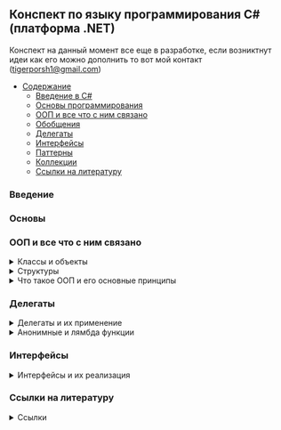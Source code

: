 ## Конспект по языку программирования C# (платформа .NET)
Конспект на данный момент все еще в разработке, если возниктнут идеи как его можно дополнить то вот мой контакт (tigerporsh1@gmail.com)
- [Содержание](#содержание)
  - [Введение в C#](#введение-в-c)
  - [Основы программирования](#основы-программирования)
  - [ООП и все что с ним связано](#ооп-и-все-что-с-ним-связано)
  - [Обобщения](#обобщения)
  - [Делегаты](#делегаты)
  - [Интерфейсы](#интерфейсы)
  - [Паттерны](#паттерны)
  - [Коллекции](#коллекции)
  - [Ссылки на литературу](#cсылки-на-литературу)

### Введение

### Основы

### ООП и все что с ним связано
<details><summary>Классы и объекты</summary>
Описанием объекта является класс, а объект представляет экземпляр этого класса. Можно еще провести следующую аналогию. У нас у всех есть некоторое представление о человеке, у которого есть имя, возраст, какие-то другие характеристики. То есть некоторый шаблон - этот шаблон можно назвать классом. Конкретное воплощение этого шаблона может отличаться, например, одни люди имеют одно имя, другие - другое имя. И реально существующий человек (фактически экземпляр данного класса) будет представлять объект этого класса.

```csharp
class название_класса
{
    // содержимое класса
}
```
- Поля и методы в классе
```csharp
class Person 
{
    public string name = "Undefined";   // Поле для имени
    public int age;                     // Поле для возвраста
 
    public void Print() // Метод
    {
        Console.WriteLine($"Имя: {name}  Возраст: {age}");
    }
}
```
- Конструкторы
В классе можно реализовать конструкторы котогрые при создании экземпляра класса будут производить какие-нибудь действия.
```csharp
class Person {
    public string name;
    public int age;
    public Person() {
        Console.WriteLine("Создание объекта Person");
        name = "Tom";
        age = 37;
    }
}
```

Так же существуют конструкторы по умолчанию, это такие конструкторы который не принимает никаких параметров.
```csharp
Person tom = new Person();  // создание объекта класса Person
 
// определение класса Person
class Person 
{
    public string name = "Undefined";
    public int age;
 
    public void Print()
    {
        Console.WriteLine($"Имя: {name}  Возраст: {age}");
    }
}
```

- Создание объекта(экземпляра) класса
```csharp
new конструктор_класса(параметры_конструктора);
```

- Обращение к функционалу
```csharp
экземпляр_класса.поле_класса
экземпляр_класса.метод_класса(параметры_метода)
```
```csharp
Person tom = new Person();  // создание объекта класса Person
 
// Получаем значение полей в переменные
string personName = tom.name;
int personAge = tom.age;
Console.WriteLine($"Имя: {personName}  Возраст {personAge}");   // Имя: Undefined  Возраст: 0
 
// устанавливаем новые значения полей
tom.name = "Tom";
tom.age = 37;
 
// обращаемся к методу Print
tom.Print();    // Имя: Tom  Возраст: 37
 
class Person 
{
    public string name = "Undefined";
    public int age;
 
    public void Print()
    {
        Console.WriteLine($"Имя: {name}  Возраст: {age}");
    }
}
```
</details>

<details><summary>Структуры</summary>
Такие типы как например int, double и т.д., по сути являются структурами. Для определения структуры применяется ключевое слово struct  
  
```csharp
struct имя_структуры
{
    // элементы структуры
}
```
  
В структуре как и в классах есть возможность хранить поля, определять методы и т.д.
```csharp
struct Person
{
    public string name;
    public int age;
    public void Print()
    {
        Console.WriteLine($"Имя: {name}  Возраст: {age}");
    }
}
```
Самый важный вопрос **в чем отличие структуры от класса**:
- Структуры являются типом значений и хранятся в стеке, в то время как классы являются ссылочным типом и ссылка на кучу в котогрой хранится класс находится в стеке.
- Структуры не могут наследоваться,т.к. не являются ссылочным типом, в отличии от классов у которых есть возможность наследования.
</details>


<details><summary>Что такое ООП и его основные принципы</summary>

**ООП** — это модель программирования, основными концепциями которой являются понятия объекта и класса. ООП даёт возможность создавать программы, ориентированные на объекты и их взаимодействие между собой, что делает код более организованным, гибким и лёгким в поддержке и модификации.

#### Основные принципы ООП:
1. **Инкапсуляция**  
   Это процесс сокрытия внутренней реализации объекта и предоставления доступа к его данным только через определённые методы или свойства.

Пример:
```csharp
public class Person
{
    private string name;
    public string Name
    {
        get { return name; }
        set { if (!string.IsNullOrEmpty(value)) name = value; }
    }
    private int age;
    public int Age
    {
        get { return age; }
        private set { if (value > 0) age = value; }
    }
    public Person(string name, int age)
    {
        Name = name;
        Age = age;
    }
    public void CelebrateBirthday()
    {
        Age++;
    }
}
```

2. **Наследование**  
   Это механизм, позволяющий создавать новые классы на основе уже существующих. Т.е. новый класс (наследник) может наследовать свойства и методы родительского класса, а также добавлять.

Пример:
```csharp
class Person
{
    public string Name { get; set;}
    public Person(string name)
    {
        Name = name;
    }
    public void Print()
    {
        Console.WriteLine(Name);
    }
}
 
class Employee : Person
{
    public string Company { get; set; }
    public Employee(string name, string company)
        : base(name)
    {
        Company = company;
    }
}
```
Но есть свои ограничения, а именно:  
- Классы множественное наследование, класс может наследоваться только от одного класса.
- При создании производного класса надо учитывать тип доступа к базовому классу - тип доступа к производному классу должен быть таким же, как и у базового класса, или более строгим. То есть, если базовый класс у нас имеет тип доступа internal, то производный класс может иметь тип доступа internal или private, но не public. Однако следует также учитывать, что если базовый и производный класс находятся в разных сборках (проектах), то в этом случае производый класс может наследовать только от класса, который имеет модификатор public.
- Если класс объявлен с модификатором sealed, то от этого класса нельзя наследовать и создавать производные классы.  

3. **Полиморфизм**  
   Это возможность одного метода или оператора иметь несколько форм или реализаций, в зависимости от типа объекта. Таким образом, разные объекты могут использовать одинаковые методы или свойства, но при этом они будут использоваться по-разному.

Пример:
```csharp
// Базовый класс
public class Animal
{
    // Виртуальный метод, который может быть переопределён
    public virtual void Speak()
    {
        Console.WriteLine("Animal makes a sound.");
    }

    // Невиртуальный метод - нельзя переопределить
    public void Eat()
    {
        Console.WriteLine("Animal is eating.");
    }
}

// Производный класс Dog
public class Dog : Animal
{
    // Переопределение виртуального метода
    public override void Speak()
    {
        Console.WriteLine("Dog barks.");
    }
}

// Производный класс Cat
public class Cat : Animal
{
    // Переопределение виртуального метода
    public override void Speak()
    {
        Console.WriteLine("Cat meows.");
    }
}

// Интерфейс
public interface IAnimalActions
{
    void Sleep(); // Метод интерфейса
}

// Производный класс Bird, реализующий интерфейс
public class Bird : Animal, IAnimalActions
{
    public override void Speak()
    {
        Console.WriteLine("Bird chirps.");
    }

    // Реализация метода интерфейса
    public void Sleep()
    {
        Console.WriteLine("Bird is sleeping.");
    }
}
```
4. **Астракция**  
   Это способ выделения общей сущности из множества конкретных объектов. Абстракция позволяет сконцентрироваться на существенных характеристиках объекта, а не на его деталях реализации. Через абстракцию создаются интерфейсы, которые могут быть использованы для обращения к различным объектам.
</details>

### Делегаты

<details><summary>Делегаты и их применение</summary>
Делегаты представляют такие объекты, которые указывают на методы. То есть делегаты - это указатели на методы и с помощью делегатов мы можем вызвать данные методы.

- Инициализация делегата
```csharp
Message mes;            // 2. Создаем переменную делегата
mes = Hello;            // 3. Присваиваем этой переменной адрес метода
mes();                  // 4. Вызываем метод
 
void Hello() => Console.WriteLine("Hello METANIT.COM");
 
delegate void Message(); // 1. Объявляем делегат
```
При этом делегаты необязательно могут указывать только на методы, которые определены в том же классе, где определена переменная делегата. Это могут быть также методы из других классов и структур.
```csharp
Message message1 = Welcome.Print;
Message message2 = new Hello().Display;
 
message1(); // Welcome
message2(); // Привет
 
delegate void Message();
 
class Welcome
{
    public static void Print() => Console.WriteLine("Welcome");
}
class Hello
{
    public void Display() => Console.WriteLine("Привет");
}
```
Рассмотрим определение и применение делегата, который принимает параметры и возвращает результат.
```csharp
Operation operation = Add;      // делегат указывает на метод Add
int result = operation(4, 5);   // фактически Add(4, 5)
Console.WriteLine(result);      // 9
     
operation = Multiply;           // теперь делегат указывает на метод Multiply
result = operation(4, 5);       // фактически Multiply(4, 5)
Console.WriteLine(result);      // 20
 
int Add(int x, int y) => x + y;
 
int Multiply(int x, int y) => x * y;
 
delegate int Operation(int x, int y);
```
Важное замечение, мы не можем присоить (добавить) ссылку на метод если у метода сиогнатура отличная от сигнатуры делегата.
```csharp
delegate void SomeDel(int a, double b); // существует такой делегат
void SomeMethod1(int g, double n) { } // пускай у нас есть такой метод
SomeDel gooddel = SomeMethod1; // в данном случае сигнатура метода и делегата одинаковые
// остальные же методы не соответсвуют сигнатуре 
double SomeMethod2(int g, double n) { return g + n; }
void SomeMethod3(double n, int g) { }
void SomeMethod4(ref int g, double n) { }
void SomeMethod5(out int g, double n) { g = 6; }

```
- Добавление ссылки и удаление ссылкина метод
Добавление ссылки на метод происходит при помощи операции "+=".
```csharp
Message message = Hello;
message += HowAreYou;  // теперь message указывает на два метода
message();              // вызываются оба метода - Hello и HowAreYou
 
void Hello() => Console.WriteLine("Hello");
void HowAreYou() => Console.WriteLine("How are you?");
 
delegate void Message();
```
Удаление ссылки на метод происходит при помощи операции "-=".
При удалении следует учитывать, что если делегат содержит несколько ссылок на один и тот же метод, то операция -= начинает поиск с конца списка вызова делегата и удаляет только первое найденное вхождение.
```csharp
Message? message = Hello; 
message += HowAreYou;
message();  // вызываются все методы из message
message -= HowAreYou;   // удаляем метод HowAreYou
if (message != null) message(); // вызывается метод Hello
```
Важно учесть что список вызовов делегата может быть пустым, в таком случает ему присваивается значение null. Поэтому при вызове делегата лучше сего использовать .Invoke, т.к. он не вызовит исключение, как, например, в следующем случае.

Вызов делегата без использования Invoke
```csharp
Message? mes;
//mes();        // ! Ошибка: делегат равен null
 
Operation? op = Add;
op -= Add;      // делегат op пуст
int n = op(3, 4);       // !Ошибка: делегат равен null
```

Вызов делегата с использованием Invoke
```csharp
Message? mes = null;
mes?.Invoke();        // ошибки нет, делегат просто не вызывается
 
Operation? op = Add;
op -= Add;          // делегат op пуст
int? n = op?.Invoke(3, 4);   // ошибки нет, делегат просто не вызывается, а n = null
```
- Обобщенные делегаты
```csharp
Operation<decimal, int> squareOperation = Square; // в данном случае у нас на выход подается переменная типа decimal, а на вход int
decimal result1 = squareOperation(5); // вызов делегата
Console.WriteLine(result1);  // 25
 
Operation<int, int> doubleOperation = Double; // в данном случае у нас на выход подается переменная типа int, а на вход int
int result2 = doubleOperation(5);
Console.WriteLine(result2);  // 10
 
decimal Square(int n) => n * n;
int Double(int n) => n + n;
 
delegate T Operation<T, K>(K val); // инициализация обощенного делегата который полуает переменную какого-то типа K и возвращает переменную  какого-то типа T 
```
- Использование делегатов в качестве параметров в методах (функциях)
```csharp
DoOperation(5, 4, Add);         // 9
DoOperation(5, 4, Subtract);    // 1
DoOperation(5, 4, Multiply);    // 20
 
void DoOperation(int a, int b, Operation op)
{
    Console.WriteLine(op(a,b));
}
int Add(int x, int y) => x + y;
int Subtract(int x, int y) => x - y;
int Multiply(int x, int y) => x * y;
 
delegate int Operation(int x, int y);
```
Бывают и такие случаи когда нам небходимо возвращать в качестве результата ссылку на метод как в примере ниже.
```csharp
Operation operation = SelectOperation(OperationType.Add);
Console.WriteLine(operation(10, 4));    // 14
 
operation = SelectOperation(OperationType.Subtract);
Console.WriteLine(operation(10, 4));    // 6
 
operation = SelectOperation(OperationType.Multiply);
Console.WriteLine(operation(10, 4));    // 40
 
Operation SelectOperation(OperationType opType)
{
    switch (opType)
    {
        case OperationType.Add: return Add;
        case OperationType.Subtract: return Subtract;
        default: return Multiply;
    }
}
 
int Add(int x, int y) => x + y;
int Subtract(int x, int y) => x - y;
int Multiply(int x, int y) => x * y;
 
enum OperationType
{
    Add, Subtract, Multiply
}
delegate int Operation(int x, int y);
```
</details>

<details><summary>Анонимные и лямбда функции</summary>

1. **Анонимные функции**
  
  С делегатами тесно связаны анонимные методы. Анонимные методы используются для создания экземпляров делегатов.
  
```csharp
MessageHandler handler = delegate (string mes) // анонимная функция
{
    Console.WriteLine(mes); // инструкции
};
handler("hello world!");
 
delegate void MessageHandler(string message); // инициализация делегата
```
Другой пример анонимных методов - передача в качестве аргумента для параметра, который представляет делегат:
```csharp
ShowMessage("hello!", delegate (string mes)
{
    Console.WriteLine(mes);
});
 
static void ShowMessage(string message, MessageHandler handler)
{
    handler(message);
}
 
delegate void MessageHandler(string message);
```
Если анонимный метод использует параметры, то они должны соответствовать параметрам делегата. Если для анонимного метода не требуется параметров, то скобки с параметрами опускаются. При этом даже если делегат принимает несколько параметров, то в анонимном методе можно вовсе опустить параметры. Но лучше так не делать так ка читаемость кода из-за этого падает.
```csharp
MessageHandler handler = delegate
{
    Console.WriteLine("анонимный метод");
};
handler("hello world!");    // анонимный метод
 
delegate void MessageHandler(string message);
```
2. **Лямбда функции**
Экземпляр делегата так же можно инициализировать при помощи лямбда-выражений. Лямбда-выражения представляют собой упрощенную запись анонимных методов, которые  позволяют создать емкие лаконичные методы. 

Синтаксис лямбда выражений выглядит следующим образом
```csharp
(список_параметров) => выражение // '=>' - это и есть лямбда )))
```
- Лямбда-выражения без параметров
В ниже приведенном примере представленна лямбда-функция которая ничего не принимает и просто выводит слово "Hello" в консоль
```csharp
Message hello = () => Console.WriteLine("Hello");
hello();       // Hello
hello();       // Hello
hello();       // Hello
 
delegate void Message();
```
В случае если лямбда-выражению необходимо выполнить несколько операций, то эти операции помещаются в фигурные скобочки.
```csharp
Message hello = () =>
{
    Console.Write("Hello ");
    Console.WriteLine("World");
};
hello();
```
- Лямбда-выражения которые на вход принимают пармаетры
```csharp
Operation sum = (x, y) => Console.WriteLine($"{x} + {y} = {x + y}");
sum(1, 2);       // 1 + 2 = 3
sum(22, 14);    // 22 + 14 = 36
 
delegate void Operation(int x, int y);
```
В случае если мы применяем неявную типизацию (т.е. инициализируем нашу переменную делегата через var), обязательно надо указать тип параметров.

Неправильный вариант записи.
```csharp
var sum = (x, y) => Console.WriteLine($"{x} + {y} = {x + y}");   // ! Ошибка
```
Правильный вариант записи.
```csharp
var sum = (int x, int y) => Console.WriteLine($"{x} + {y} = {x + y}");
sum(1, 2);       // 1 + 2 = 3
sum(22, 14);    // 22 + 14 = 36
```
Так же лямбда-выражение может быть передана в качестве параметра метода
```csharp
int[] integers = { 1, 2, 3, 4, 5, 6, 7, 8, 9 };
 
// найдем сумму чисел больше 5
int result1 = Sum(integers, x => x > 5);
Console.WriteLine(result1); // 30
 
// найдем сумму четных чисел
int result2 = Sum(integers, x => x % 2 == 0);
Console.WriteLine(result2);  //20
 
int Sum(int[] numbers, IsEqual func)
{
    int result = 0;
    foreach (int i in numbers)
    {
        if (func(i))
            result += i;
    }
    return result;
}
 
delegate bool IsEqual(int x);
```
- Лямбда-ввырадения которые возвращают рузультат
```csharp
var sum = (int x, int y) => x + y;
int sumResult = sum(4, 5);                  // 9
Console.WriteLine(sumResult);               // 9
 
Operation multiply = (x, y) => x * y;
int multiplyResult = multiply(4, 5);        // 20
Console.WriteLine(multiplyResult);          // 20
 
delegate int Operation(int x, int y);
```
В случае если несколько выражений то тогда лябда-выражение будет выглядеть так
```csharp
var subtract = (int x, int y) =>
{
    if (x > y) return x - y;
    else return y - x;
};
int result1 = subtract(10, 6);  // 4 
Console.WriteLine(result1);     // 4
 
int result2 = subtract(-10, 6);  // 16
Console.WriteLine(result2);      // 16
```
В случае же если у нас лямбда-выражение возвращается в качестве результата
```csharp
Operation operation = SelectOperation(OperationType.Add);
Console.WriteLine(operation(10, 4));    // 14
 
operation = SelectOperation(OperationType.Subtract);
Console.WriteLine(operation(10, 4));    // 6
 
operation = SelectOperation(OperationType.Multiply);
Console.WriteLine(operation(10, 4));    // 40
 
Operation SelectOperation(OperationType opType)
{
    switch (opType)
    {
        case OperationType.Add: return (x, y) => x + y;
        case OperationType.Subtract: return (x, y) => x - y;
        default: return (x, y) => x * y;
    }
}
enum OperationType
{
    Add, Subtract, Multiply
}
delegate int Operation(int x, int y);
```
- Добавление и удаление действий в лямбда-выражении
Добавление и удаление дейстий происходит аналогично делегатма, т.е. при помощи "+=" и "-="
```csharp
var hello = () => Console.WriteLine("again");
 
var message = () => Console.Write("Ah shit, ");
message += () => Console.WriteLine("here we go "); // добавляем анонимное лямбда-выражение
message += hello;   // добавляем лямбда-выражение из переменной hello
message += Print;   // добавляем метод
 
message(); // вызов лямбды
Console.WriteLine("--------------"); // для разделения вывода
 
message -= Print;   // удаляем метод
message -= hello;   // удаляем лямбда-выражение из переменной hello
 
message?.Invoke();  // на случай, если в message больше нет действий
 
void Print() => Console.WriteLine("Welcome to C#");
```
</details>

### Интерфейсы
<details><summary>Интерфейсы и их реализация</summary>
&nbsp;&nbsp;&nbsp;Интерфейс представляет некое описание типа, набор компонентов, который должен иметь тип данных. И, собственно, мы не можем создавать объекты интерфейса напрямую с помощью конструктора, как например, в классах. В интерфейсе ни у одного из методов не должно быть тела. Это означает, что в интерфейсе вообще не предоставляется никакой реализации. В нем указывается только, что именно следует делать, но не как это делать. Как только интерфейс будет определен, он может быть реализован в любом количестве классов. Кроме того, в одном классе может быть реализовано любое количество интерфейсов. Для реализации интерфейса в классе должны быть предоставлены тела (т.е. конкретные реализации) методов, описанных в этом интерфейсе. Каждому классу предоставляется полная свобода для определения деталей своей собственной реализации интерфейса. Следовательно, один и тот же интерфейс может быть реализован в двух классах по-разному. Тем не менее в каждом из них должен поддерживаться один и тот же набор методов данного интерфейса. А в том коде, где известен такой интерфейс, могут использоваться объекты любого из этих двух классов, поскольку интерфейс для всех этих объектов остается одинаковым. Благодаря поддержке интерфейсов в C# может быть в полной мере реализован главный принцип полиморфизма: один интерфейс — множество методов.

Инициализация интерфейса выглядит следующим образом
```csharp
interface имя{ // Имя интерфеса обязательно должно начинаться с I
    возвращаемый_тип имя_метода_1 (список_параметров);
    возвращаемый_тип имя_метода_2 (список_параметров);
    // ...
    возвращаемый_тип имя_метода_N (список_параметров);
}
```
В объявлении методов интерфейса используются только их возвращаемый_тип и сигнатура. Они, по существу, являются абстрактными методами. Поэтому все методы интерфейса должны быть реализованы в каждом классе, включающем в себя этот интерфейс. В самом же интерфейсе методы неявно считаются открытыми, поэтому доступ к ним не нужно указывать явно.

Интерфейсы не могут содержать члены данных. В них нельзя также определить конструкторы, деструкторы или операторные методы. Но начиная с версии C# 8.0 интерфейсы поддерживают реализацию методов и свойств по умолчанию. 

- Методы по умолчанию

Допустим, у нас есть куча классов, которые реализуют некоторый интерфейс. Если мы добавим в этот интерфейс новый метод, то мы будем обязаны реализовать этот метод во всех классах, применяющих данный интерфейс. Иначе подобные классы просто не будут компилироваться. Теперь вместо реализации метода во всех классах нам достаточно определить его реализацию по умолчанию в интерфейсе. Если класс не реализует метод, будет применяться реализация по умолчанию.
```csharp
IMovable tom = new Person();
Car tesla = new Car();
tom.Move();     // Walking
tesla.Move();   // Driving
interface IMovable
{
    void Move() => Console.WriteLine("Walking");
}
class Person : IMovable { }
class Car : IMovable
{
    public void Move() => Console.WriteLine("Driving");
}
```
- Модификаторы которые можно использовать в интерфейсах
В интерфейсах можно использовать модификаторы public и internal. По умолчанию в интерфейсах определен модификатор public. В версии C# 11 можно определять статические поля, но они обязательно должны иметь модификатор public или internal.
- Пример реализации интерфейса
```csharp
using System;
using System.Collections.Generic;
using System.Linq;
using System.Text;

namespace ConsoleApplication1
{
    // Создаем два интерфейса, описывающих абстрактные методы 
    // арифметических операций и операций Sqrt и Sqr
    public interface IArOperation
    {
        // Определяем набор абстрактных методов
        int Sum();
        int Otr();
        int Prz();
        int Del();
    }

    public interface ISqrSqrt
    {
        int Sqr(int x);
        int Sqrt(int x);
    }

    // Данный класс реализует интерфейс IArOperation
    class A : IArOperation
    {
        int My_x, My_y;

        public int x
        {
            set { My_x = value; }
            get { return My_x; }
        }

        public int y
        {
            set { My_y = value; }
            get { return My_y; }
        }

        public A() { }
        public A(int x, int y)
        {
            this.x = x;
            this.y = y;
        }

        // Реализуем методы интерфейса
        public virtual int Sum()
        {
            return x + y;
        }

        public int Otr()
        {
            return x - y;
        }

        public int Prz()
        {
            return x * y;
        }

        public int Del()
        {
            return x / y;
        }

        // В данном классе так же можно реализовать собственные методы
        public virtual void rewrite()
        {
            Console.WriteLine("Переменная x: {0}\nПеременная y: {1}",x,y);
        }
    }

    // Данный класс унаследован от класса А, но при этом в нем не нужно
    // заново реализовывать интерфейс, но при этом можно переопределить
    // некоторые его методы
    class Aa : A
    {
        public int z;

        public Aa(int z, int x, int y)
            : base(x, y)
        {
            this.z = z;
        }

        // Переопределим метод Sum
        public override int Sum()
        {
            return base.x + base.y + z;
        }

        public override void rewrite()
        {
            base.rewrite();
            Console.WriteLine("Переменная z: " + z);
        }
    }

    // Данный класс унаследован от класса А, и при этом
    // реализует интерфейс ISqrSqrt
    class Ab : A, ISqrSqrt
    {
        public int Sqr(int x)
        {
            return x * x;
        }

        public int Sqrt(int x)
        {
            return (int)Math.Sqrt((double)(x));
        }
    }

    class Program
    {
        static void Main()
        {
            A obj1 = new A(x: 10, y: 12);
            Console.WriteLine("obj1: ");
            obj1.rewrite();
            Console.WriteLine("{0} + {1} = {2}",obj1.x,obj1.y,obj1.Sum());
            Console.WriteLine("{0} * {1} = {2}", obj1.x, obj1.y, obj1.Prz());
            Aa obj2 = new Aa(z: -3, x: 10, y: 14);
            Console.WriteLine("\nobj2: ");
            obj2.rewrite();
            Console.WriteLine("{0} + {1} + {3} = {2}", obj2.x, obj2.y, obj2.Sum(), obj2.z);

            Console.ReadLine();
        }
    }
}
```





</details> 


### Ссылки на литературу
<details><summary>Ссылки</summary>  
Ссылки на литературу которая была использоана при написании данного конспекта:  

- [Метанит.com — Руководство по C#](https://metanit.com/sharp/tutorial/)
- [Вопросы для подготовки к собеседованию по C#](https://github.com/vadsemenov/CSharp-job-questions?tab=readme-ov-file#------------------------------------------c-------------net--------------------------------------------junior-middle)
- [Делегаты и Лямбда выражения в C#](https://habr.com/ru/articles/329886/)
- [Документация по C#](https://professorweb.ru/my/csharp/charp_theory/level1/infocsharp.php)
</details>

